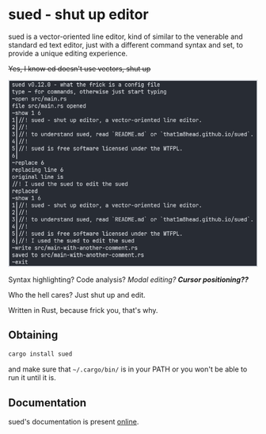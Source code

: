 # sued - shut up editor

sued is a vector-oriented line editor, kind of similar to the venerable and standard ed text editor, just with a different command syntax and set, to provide a unique editing experience.

~~Yes, I know ed doesn't use vectors, shut up~~

![Screenshot](sued-screenshot.png)

Syntax highlighting? Code analysis? *Modal editing?* ***Cursor positioning??***

Who the hell cares? Just shut up and edit.

Written in Rust, because frick you, that's why.

## Obtaining

```bash
cargo install sued
```

and make sure that `~/.cargo/bin/` is in your PATH or you won't be able to run it until it is.

## Documentation

sued's documentation is present [online](https://that1m8head.github.io/sued).
